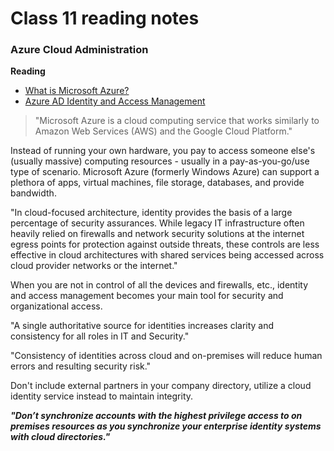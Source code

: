 # Class 11 reading notes

### Azure Cloud Administration

**Reading**
* [What is Microsoft Azure?](https://www.howtogeek.com/337961/what-is-microsoft-azure/)
* [Azure AD Identity and Access Management](https://docs.microsoft.com/en-us/azure/architecture/framework/security/identity)

> "Microsoft Azure is a cloud computing service that works similarly to Amazon Web Services (AWS) and the Google Cloud Platform."

Instead of running your own hardware, you pay to access someone else's (usually massive) computing resources - usually in a pay-as-you-go/use type of scenario.  Microsoft Azure (formerly Windows Azure) can support a plethora of apps, virtual machines, file storage, databases, and provide bandwidth.

"In cloud-focused architecture, identity provides the basis of a large percentage of security assurances. While legacy IT infrastructure often heavily relied on firewalls and network security solutions at the internet egress points for protection against outside threats, these controls are less effective in cloud architectures with shared services being accessed across cloud provider networks or the internet."

When you are not in control of all the devices and firewalls, etc., identity and access management becomes your main tool for security and organizational access. 

"A single authoritative source for identities increases clarity and consistency for all roles in IT and Security."

"Consistency of identities across cloud and on-premises will reduce human errors and resulting security risk."

Don't include external partners in your company directory, utilize a cloud identity service instead to maintain integrity. 

***"Don’t synchronize accounts with the highest privilege access to on premises resources as you synchronize your enterprise identity systems with cloud directories."***

